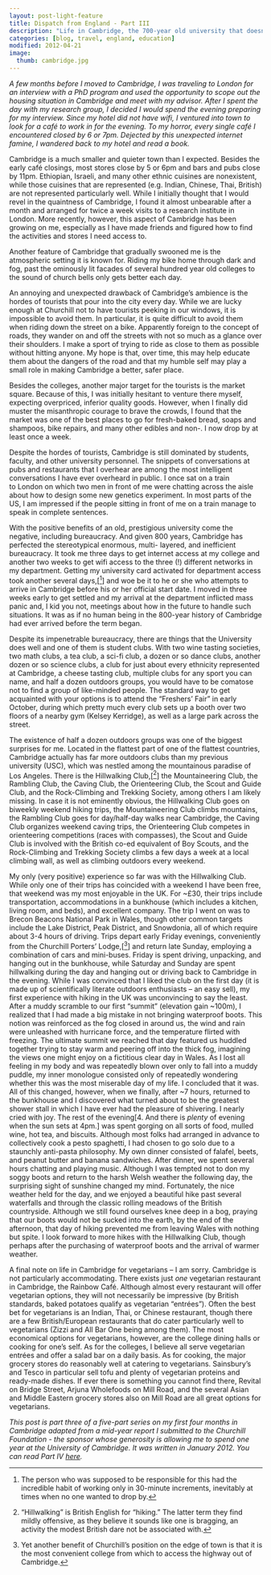```yaml
---
layout: post-light-feature
title: Dispatch from England - Part III
description: "Life in Cambridge, the 700-year old university that doesn't look a day over 600."
categories: [blog, travel, england, education]
modified: 2012-04-21
image:
  thumb: cambridge.jpg
---
```

*A few months before I moved to Cambridge, I was traveling to London for an interview with a PhD program and used the opportunity to scope out the housing situation in Cambridge and meet with my advisor. After I spent the day with my research group, I decided I would spend the evening preparing for my interview. Since my hotel did not have wifi, I ventured into town to look for a café to work in for the evening. To my horror, every single café I encountered closed by 6 or 7pm. Dejected by this unexpected internet famine, I wandered back to my hotel and read a book.*

Cambridge is a much smaller and quieter town than I expected. Besides the early café closings, most stores close by 5 or 6pm and bars and pubs close by 11pm. Ethiopian, Israeli, and many other ethnic cuisines are nonexistent, while those cuisines that are represented (e.g. Indian, Chinese, Thai, British) are not represented particularly well. While I initially thought that I would revel in the quaintness of Cambridge, I found it almost unbearable after a month and arranged for twice a week visits to a research institute in London. More recently, however, this aspect of Cambridge has been growing on me, especially as I have made friends and figured how to find the activities and stores I need access to.

Another feature of Cambridge that gradually swooned me is the atmospheric setting it is known for. Riding my bike home through dark and fog, past the ominously lit facades of several hundred year old colleges to the sound of church bells only gets better each day.

An annoying and unexpected drawback of Cambridge’s ambience is the hordes of tourists that pour into the city every day. While we are lucky enough at Churchill not to have tourists peeking in our windows, it is impossible to avoid them. In particular, it is quite difficult to avoid them when riding down the street on a bike. Apparently foreign to the concept of roads, they wander on and off the streets with not so much as a glance over their shoulders. I make a sport of trying to ride as close to them as possible without hitting anyone. My hope is that, over time, this may help educate them about the dangers of the road and that my humble self may play a small role in making Cambridge a better, safer place.

Besides the colleges, another major target for the tourists is the market square. Because of this, I was initially hesitant to venture there myself, expecting overpriced, inferior quality goods. However, when I finally did muster the misanthropic courage to brave the crowds, I found that the market was one of the best places to go for fresh-baked bread, soaps and shampoos, bike repairs, and many other edibles and non-. I now drop by at least once a week.

Despite the hordes of tourists, Cambridge is still dominated by students, faculty, and other university personnel. The snippets of conversations at pubs and restaurants that I overhear are among the most intelligent conversations I have ever overheard in public. I once sat on a train to London on which two men in front of me were chatting across the aisle about how to design some new genetics experiment. In most parts of the US, I am impressed if the people sitting in front of me on a train manage to speak in complete sentences.

With the positive benefits of an old, prestigious university come the negative, including bureaucracy. And given 800 years, Cambridge has perfected the stereotypical enormous, multi- layered, and inefficient bureaucracy. It took me three days to get internet access at my college and another two weeks to get wifi access to the three (!) different networks in my department. Getting my university card activated for department access took another several days,[[^1]] and woe be it to he or she who attempts to arrive in Cambridge before his or her official start date. I moved in three weeks early to get settled and my arrival at the department inflicted mass panic and, I kid you not, meetings about how in the future to handle such situations. It was as if no human being in the 800-year history of Cambridge had ever arrived before the term began.

Despite its impenetrable bureaucracy, there are things that the University does well and one of them is student clubs. With two wine tasting societies, two math clubs, a tea club, a sci-fi club, a dozen or so dance clubs, another dozen or so science clubs, a club for just about every ethnicity represented at Cambridge, a cheese tasting club, multiple clubs for any sport you can name, and half a dozen outdoors groups, you would have to be comatose not to find a group of like-minded people. The standard way to get acquainted with your options is to attend the “Freshers’ Fair” in early October, during which pretty much every club sets up a booth over two floors of a nearby gym (Kelsey Kerridge), as well as a large park across the street.

The existence of half a dozen outdoors groups was one of the biggest surprises for me. Located in the flattest part of one of the flattest countries, Cambridge actually has far more outdoors clubs than my previous university (USC), which was nestled among the mountainous paradise of Los Angeles. There is the Hillwalking Club,[[^2]] the Mountaineering Club, the Rambling Club, the Caving Club, the Orienteering Club, the Scout and Guide Club, and the Rock-Climbing and Trekking Society, among others I am likely missing. In case it is not eminently obvious, the Hillwalking Club goes on biweekly weekend hiking trips, the Mountaineering Club climbs mountains, the Rambling Club goes for day/half-day walks near Cambridge, the Caving Club organizes weekend caving trips, the Orienteering Club competes in orienteering competitions (races with compasses), the Scout and Guide Club is involved with the British co-ed equivalent of Boy Scouts, and the Rock-Climbing and Trekking Society climbs a few days a week at a local climbing wall, as well as climbing outdoors every weekend.

My only (very positive) experience so far was with the Hillwalking Club. While only one of their trips has coincided with a weekend I have been free, that weekend was my most enjoyable in the UK. For ~£30, their trips include transportation, accommodations in a bunkhouse (which includes a kitchen, living room, and beds), and excellent company. The trip I went on was to Brecon Beacons National Park in Wales, though other common targets include the Lake District, Peak District, and Snowdonia, all of which require about 3-4 hours of driving. Trips depart early Friday evenings, conveniently from the Churchill Porters’ Lodge,[[^3]] and return late Sunday, employing a combination of cars and mini-buses. Friday is spent driving, unpacking, and hanging out in the bunkhouse, while Saturday and Sunday are spent hillwalking during the day and hanging out or driving back to Cambridge in the evening. While I was convinced that I liked the club on the first day (it is made up of scientifically literate outdoors enthusiasts – an easy sell), my first experience with hiking in the UK was unconvincing to say the least. After a muddy scramble to our first “summit” (elevation gain ~100m), I realized that I had made a big mistake in not bringing waterproof boots. This notion was reinforced as the fog closed in around us, the wind and rain were unleashed with hurricane force, and the temperature flirted with freezing. The ultimate summit we reached that day featured us huddled together trying to stay warm and peering off into the thick fog, imagining the views one might enjoy on a fictitious clear day in Wales. As I lost all feeling in my body and was repeatedly blown over only to fall into a muddy puddle, my inner monologue consisted only of repeatedly wondering whether this was the most miserable day of my life. I concluded that it was. All of this changed, however, when we finally, after ~7 hours, returned to the bunkhouse and I discovered what turned about to be the greatest shower stall in which I have ever had the pleasure of shivering. I nearly cried with joy. The rest of the evening[4. And there is <em>plenty</em> of evening when the sun sets at 4pm.] was spent gorging on all sorts of food, mulled wine, hot tea, and biscuits. Although most folks had arranged in advance to collectively cook a pesto spaghetti, I had chosen to go solo due to a staunchly anti-pasta philosophy. My own dinner consisted of falafel, beets, and peanut butter and banana sandwiches. After dinner, we spent several hours chatting and playing music. Although I was tempted not to don my soggy boots and return to the harsh Welsh weather the following day, the surprising sight of sunshine changed my mind. Fortunately, the nice weather held for the day, and we enjoyed a beautiful hike past several waterfalls and through the classic rolling meadows of the British countryside. Although we still found ourselves knee deep in a bog, praying that our boots would not be sucked into the earth, by the end of the afternoon, that day of hiking prevented me from leaving Wales with nothing but spite. I look forward to more hikes with the Hillwalking Club, though perhaps after the purchasing of waterproof boots and the arrival of warmer weather.

A final note on life in Cambridge for vegetarians – I am sorry. Cambridge is not particularly accommodating. There exists just <em>one</em> vegetarian restaurant in Cambridge, the Rainbow Café. Although almost every restaurant will offer vegetarian options, they will not necessarily be impressive (by British standards, baked potatoes qualify as vegetarian “entrées”). Often the best bet for vegetarians is an Indian, Thai, or Chinese restaurant, though there are a few British/European restaurants that do cater particularly well to vegetarians (Zizzi and All Bar One being among them). The most economical options for vegetarians, however, are the college dining halls or cooking for one’s self. As for the colleges, I believe all serve vegetarian entrées and offer a salad bar on a daily basis. As for cooking, the major grocery stores do reasonably well at catering to vegetarians. Sainsbury’s and Tesco in particular sell tofu and plenty of vegetarian proteins and ready-made dishes. If ever there is something you cannot find there, Revital on Bridge Street, Arjuna Wholefoods on Mill Road, and the several Asian and Middle Eastern grocery stores also on Mill Road are all great options for vegetarians.

*This post is part three of a five-part series on my first four months in Cambridge adapted from a mid-year report I submitted to the Churchill Foundation - the sponsor whose generosity is allowing me to spend one year at the University of Cambridge. It was written in January 2012. You can read Part IV [here](http://djstrouse.com/dispatch-from-england-part-iv-life-20-north-of-the-continent).*

[^1]: The person who was supposed to be responsible for this had the incredible habit of working only in 30-minute increments, inevitably at times when no one wanted to drop by.
[^2]: “Hillwalking” is British English for “hiking.” The latter term they find mildly offensive, as they believe it sounds like one is bragging, an activity the modest British dare not be associated with.
[^3]: Yet another benefit of Churchill’s position on the edge of town is that it is the most convenient college from which to access the highway out of Cambridge.